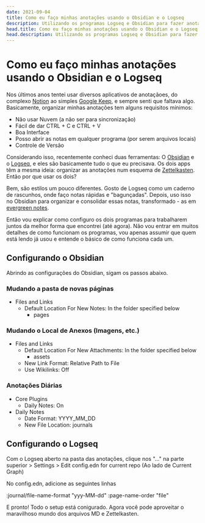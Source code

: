 ```yaml
---
date: 2021-09-04
title: Como eu faço minhas anotações usando o Obsidian e o Logseq
description: Utilizando os programas Logseq e Obsidian para fazer anotações.
head.title: Como eu faço minhas anotações usando o Obsidian e o Logseq
head.description: Utilizando os programas Logseq e Obsidian para fazer anotações.
---
```


# Como eu faço minhas anotações usando o Obsidian e o Logseq

Nos últimos anos tentei usar diversos aplicativos de anotaçãoes, do complexo [Notion](https://www.notion.so/) ao simples [Google Keep](https://keep.google.com/ "Google Keep"), e sempre senti que faltava algo. Basicamente, organizar minhas anotações tem alguns requisitos mínimos:

* Não usar Nuvem (a não ser para sincronização)
* Fácil de dar CTRL + C e CTRL + V
* Boa Interface
* Posso abrir as notas em qualquer programa (por serem arquivos locais)
* Controle de Versão

Considerando isso, recentemente conheci duas ferramentas: O [Obsidian](https://obsidian.md/ "Obsidian") e o [Logseq](https://logseq.com/ "Logseq"), e eles são basicamente tudo o que eu precisava. Os dois apps têm a mesma ideia: organizar as anotações num esquema de [Zettelkasten](https://en.wikipedia.org/wiki/Zettelkasten). Então por que usar os dois? 

Bem, são estilos um pouco diferentes. Gosto de Logseq como um caderno de rascunhos, onde faço notas rápidas e "bagunçadas". Depois, uso isso no Obsidian para organizar e consolidar essas notas, transformado - as em [evergreen notes](https://notes.andymatuschak.org/Evergreen_notes).

Então vou explicar como configuro os dois programas para trabalharem juntos da melhor forma que encontrei (até agora). Não vou entrar em muitos detalhes de como funcionam os programas, vou apenas assumir que quem está lendo já usou e entende o básico de como funciona cada um.

## Configurando o Obsidian

Abrindo as configurações do Obsidian, sigam os passos abaixo.

### Mudando a pasta de novas páginas

- Files and Links
	- Default Location For New Notes: In the folder specified below
    	- pages
        
### Mudando o Local de Anexos (Imagens, etc.)

- Files and Links
	- Default Location For New Attachments: In the folder specified below
    	- assets
    - New Link Format: Relative Path to File
    - Use Wikilinks: Off
    
### Anotações Diárias

- Core Plugins
	- Daily Notes: On
- Daily Notes
	- Date Format: YYYY_MM_DD
    - New File Location: journals
    
## Configurando o Logseq

Com o Logseq aberto na pasta das anotações, clique nos "..." na parte superior > Settings > Edit config.edn for current repo (Ao lado de Current Graph)

No config.edn, adicione as seguintes linhas

:journal/file-name-format "yyy-MM-dd"
:page-name-order "file"


E pronto! Todo o setup está conigurado. Agora você pode aproveitar o maravilhoso mundo dos arquivos MD e Zettelkasten.
